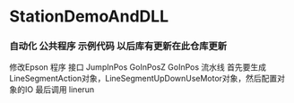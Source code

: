 # StationDemoAndDLL
### 自动化 公共程序 示例代码 以后库有更新在此仓库更新
修改Epson 程序 接口 JumpInPos  GoInPosZ GoInPos
流水线  首先要生成LineSegmentAction对象，LineSegmentUpDownUseMotor对象，然后配置对象的IO 最后调用 linerun
